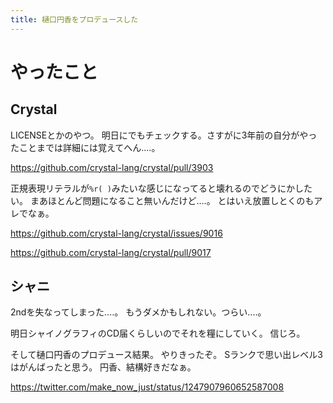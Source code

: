 ```yaml
---
title: 樋口円香をプロデュースした
---
```


# やったこと

## Crystal

LICENSEとかのやつ。
明日にでもチェックする。さすがに3年前の自分がやったことまでは詳細には覚えてへん‥‥。

<https://github.com/crystal-lang/crystal/pull/3903>

正規表現リテラルが`%r( )`みたいな感じになってると壊れるのでどうにかしたい。
まあほとんど問題になること無いんだけど‥‥。
とはいえ放置しとくのもアレでなぁ。

<https://github.com/crystal-lang/crystal/issues/9016>

<https://github.com/crystal-lang/crystal/pull/9017>

## シャニ

2ndを失なってしまった‥‥。
もうダメかもしれない。つらい‥‥。

明日シャイノグラフィのCD届くらしいのでそれを糧にしていく。
信じろ。

そして樋口円香のプロデュース結果。
やりきったぞ。
Sランクで思い出レベル3はがんばったと思う。
円香、結構好きだなぁ。

<https://twitter.com/make_now_just/status/1247907960652587008>
